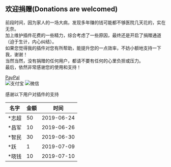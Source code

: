 **欢迎捐赠(Donations are welcomed)**
---
前段时间，因为家人的一场大病，发现多年赚的钱可能都不够医院几天花的，实在无奈。<br/>
加上维护插件花费的一些精力，综合考虑了一些原因，最终还是开启了捐赠通道（迫于生计，内心纠结）。<br/>
如果您觉得我的插件对您有所帮助，能提升您的一点效率，不妨小额地支持一下我，谢谢！<br/>
当然当然，没有捐赠的任何用户，都请不要有任何的心里负担或压力。<br/>
最后，依然非常感谢您的使用和支持！<br/>

[PayPal](https://www.paypal.com/cgi-bin/webscr?cmd=_donations&business=2FQY2FH24H4LC&item_name=MyBatis+Log+Plugin&currency_code=USD&source=url "Donate via PayPal")<br/>
![支付宝](https://raw.githubusercontent.com/kookob/mybatis-log-plugin/01b528df60df5cc990b87803e6c0c6ffae19f34c/src/mybatis/log/icon/alipay.png)
![微信](https://raw.githubusercontent.com/kookob/mybatis-log-plugin/01b528df60df5cc990b87803e6c0c6ffae19f34c/src/mybatis/log/icon/wechat.png)

感谢以下用户对插件的支持

| 名字 | 金额 | 时间 |
| --- | --- | --- |
| *志超 | 50 | 2019-06-24 |
| *昌军 | 10 | 2019-06-26 |
| *智民 | 30 | 2019-06-30 |
| *跃 | 1 | 2019-07-09 |
| *晓钱 | 10 | 2019-07-10 |
